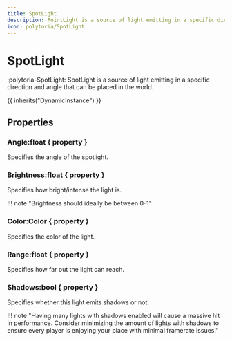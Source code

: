 ```yaml
---
title: SpotLight
description: PointLight is a source of light emitting in a specific direction and angle that can be placed in the world.
icon: polytoria/SpotLight
---
```


# SpotLight

:polytoria-SpotLight: SpotLight is a source of light emitting in a specific direction and angle that can be placed in the world.

{{ inherits("DynamicInstance") }}

## Properties

### Angle:float { property }

Specifies the angle of the spotlight.

### Brightness:float { property }

Specifies how bright/intense the light is.

<div data-search-exclude markdown>
!!! note "Brightness should ideally be between 0-1"
</div>

### Color:Color { property }

Specifies the color of the light.

### Range:float { property }

Specifies how far out the light can reach.

### Shadows:bool { property }

Specifies whether this light emits shadows or not.

<div data-search-exclude markdown>
!!! note "Having many lights with shadows enabled will cause a massive hit in performance. Consider minimizing the amount of lights with shadows to ensure every player is enjoying your place with minimal framerate issues."
</div>
